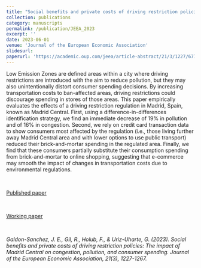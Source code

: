 ```yaml
---
title: "Social benefits and private costs of driving restriction policies: The impact of Madrid Central on congestion, pollution, and consumer spending"
collection: publications
category: manuscripts
permalink: /publication/JEEA_2023
excerpt: ''
date: 2023-06-01
venue: 'Journal of the European Economic Association'
slidesurl: 
paperurl: 'https://academic.oup.com/jeea/article-abstract/21/3/1227/6779684 '
---
```


Low Emission Zones are defined areas within a city where driving restrictions are introduced with the aim to reduce pollution, but they may also unintentionally distort consumer spending decisions. By increasing transportation costs to ban-affected areas, driving restrictions could discourage spending in stores of those areas. This paper empirically evaluates the effects of a driving restriction regulation in Madrid, Spain, known as Madrid Central. First, using a difference-in-differences identification strategy, we find an immediate decrease of 19% in pollution and of 16% in congestion. Second, we rely on credit card transaction data to show consumers most affected by the regulation (i.e., those living further away Madrid Central area and with lower options to use public transport) reduced their brick-and-mortar spending in the regulated area. Finally, we find that these consumers partially substitute their consumption spending from brick-and-mortar to online shopping, suggesting that e-commerce may smooth the impact of changes in transportation costs due to environmental regulations.

<br>

[Published paper](https://academic.oup.com/jeea/article-abstract/21/3/1227/6779684)

<br>

[Working paper](https://github.com/GuilleUriz/guillermouriz/raw/master/files/Draft_Madrid_central.pdf)

<br>

<cite>Galdon-Sanchez, J. E., Gil, R., Holub, F., & Uriz-Uharte, G. (2023). Social benefits and private costs of driving restriction policies: The impact of Madrid Central on congestion, pollution, and consumer spending. Journal of the European Economic Association, 21(3), 1227-1267.<cite>
